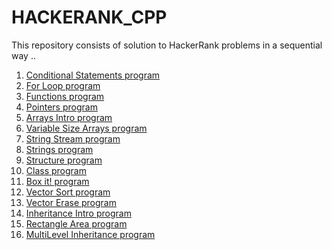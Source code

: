 # HACKERANK_CPP
This repository consists of solution to HackerRank problems in a sequential way .. 

1)  <a href="https://github.com/SHUBHAMBANSAL001/HACKERANK_CPP/blob/master/IFnumtoword.cpp"> Conditional Statements program</a>  
2)  <a href="https://github.com/SHUBHAMBANSAL001/HACKERANK_CPP/blob/master/ForLoop.cpp"> For Loop program</a>
3)  <a href="https://github.com/SHUBHAMBANSAL001/HACKERANK_CPP/blob/master/Functions.cpp"> Functions program</a> 
4)  <a href="https://github.com/SHUBHAMBANSAL001/HACKERANK_CPP/blob/master/pointers.cpp"> Pointers program</a> 
5)  <a href="https://github.com/SHUBHAMBANSAL001/HACKERANK_CPP/blob/master/ArraysIntro.cpp"> Arrays Intro program</a> 
6)  <a href="https://github.com/SHUBHAMBANSAL001/HACKERANK_CPP/blob/master/DynamicArrays.cpp"> Variable Size Arrays program</a> 
7)  <a href="https://github.com/SHUBHAMBANSAL001/HACKERANK_CPP/blob/master/stringstream.cpp"> String Stream program</a>  
8)  <a href="https://github.com/SHUBHAMBANSAL001/HACKERANK_CPP/blob/master/Strings.cpp"> Strings program</a> 
9)  <a href="https://github.com/SHUBHAMBANSAL001/HACKERANK_CPP/blob/master/Struct.cpp"> Structure program</a>
10) <a href="https://github.com/SHUBHAMBANSAL001/HACKERANK_CPP/blob/master/Class.cpp"> Class program</a>
11) <a href="https://github.com/SHUBHAMBANSAL001/HACKERANK_CPP/blob/master/BOXit!.cpp"> Box it! program</a>
12) <a href="https://github.com/SHUBHAMBANSAL001/HACKERANK_CPP/blob/master/Vector_Sort.cpp"> Vector Sort program</a>
13) <a href="https://github.com/SHUBHAMBANSAL001/HACKERANK_CPP/blob/master/Vector_erase.cpp"> Vector Erase program</a>
14) <a href="https://github.com/SHUBHAMBANSAL001/HACKERANK_CPP/blob/master/Inheritance_Intro.cpp"> Inheritance Intro program</a>
15) <a href="https://github.com/SHUBHAMBANSAL001/HACKERANK_CPP/blob/master/Rectangle_Inheritance.cpp"> Rectangle Area program</a>
16) <a href="https://github.com/SHUBHAMBANSAL001/HACKERANK_CPP/blob/master/Multi-Level Inheritance.cpp"> MultiLevel Inheritance program</a> 
